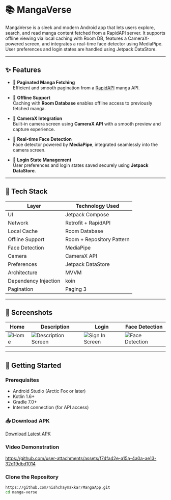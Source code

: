# 📚 MangaVerse

MangaVerse is a sleek and modern Android app that lets users explore, search, and read manga content fetched from a RapidAPI server. It supports offline viewing via local caching with Room DB, features a CameraX-powered screen, and integrates a real-time face detector using MediaPipe. User preferences and login states are handled using Jetpack DataStore.

---

## ✨ Features

- 🔄 **Paginated Manga Fetching**  
  Efficient and smooth pagination from a [RapidAPI](https://rapidapi.com/sagararofie/api/mangaverse-api/playground/apiendpoint_94a3a9ab-6549-4c86-b8dc-e7eb088c2228) manga API.

- 💾 **Offline Support**  
  Caching with **Room Database** enables offline access to previously fetched manga.

- 📸 **CameraX Integration**  
  Built-in camera screen using **CameraX API** with a smooth preview and capture experience.

- 🧠 **Real-time Face Detection**  
  Face detector powered by **MediaPipe**, integrated seamlessly into the camera screen.

- 🔐 **Login State Management**  
  User preferences and login states saved securely using **Jetpack DataStore**.

---

## 🧰 Tech Stack

| Layer                 | Technology Used              |
|-----------------------|------------------------------|
| UI                    | Jetpack Compose              |
| Network               | Retrofit + RapidAPI          |
| Local Cache           | Room Database                |
| Offline Support       | Room + Repository Pattern    |
| Face Detection        | MediaPipe                    |
| Camera                | CameraX API                  |
| Preferences           | Jetpack DataStore            |
| Architecture          | MVVM                         |
| Dependency Injection  | koin                         |
| Pagination            | Paging 3                     |

---

## 📸 Screenshots

| Home | Description | Login  | Face Detection |
|------|-------------|--------|----------------|
|![Home](https://github.com/user-attachments/assets/917d71b8-7f44-47bb-9668-15981238f637)|![Description Screen](https://github.com/user-attachments/assets/c0b2783d-0048-4352-adf1-12db427af948)|![Sign In Screen](https://github.com/user-attachments/assets/f2998e07-b774-46a3-9150-7f39f2d7255b)|![Face Detection](https://github.com/user-attachments/assets/07c4fc71-8354-4529-9887-b29886f6e311)|

---

## 🚀 Getting Started

### Prerequisites

- Android Studio (Arctic Fox or later)
- Kotlin 1.6+
- Gradle 7.0+
- Internet connection (for API access)
### 📥 Download APK

[Download Latest APK](https://github.com/nishchaymakkar/MangaApp/releases)

### Video Demonstration

https://github.com/user-attachments/assets/f74fa42e-a15a-4a0a-ae13-32d19dbd1014



### Clone the Repository

```bash
https://github.com/nishchaymakkar/MangaApp.git
cd manga-verse
